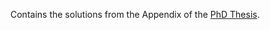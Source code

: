 Contains the solutions from the Appendix of the [PhD Thesis](http://kups.ub.uni-koeln.de/2916/1/diss__stefan_neuhaus.pdf).
